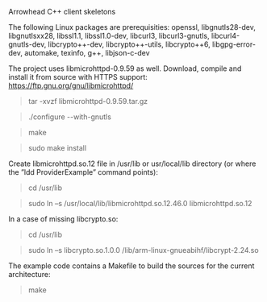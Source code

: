Arrowhead C++ client skeletons

The following Linux packages are prerequisities:
openssl, libgnutls28-dev, libgnutlsxx28, libssl1.1, libssl1.0-dev, libcurl3, libcurl3-gnutls, libcurl4-gnutls-dev, libcrypto++-dev, libcrypto++-utils, libcrypto++6, libgpg-error-dev, automake, texinfo, g++, libjson-c-dev

The project uses libmicrohttpd-0.9.59 as well. Download, compile and install it from source with HTTPS support: https://ftp.gnu.org/gnu/libmicrohttpd/
  >tar -xvzf libmicrohttpd-0.9.59.tar.gz

  >./configure --with-gnutls

  >make

  >sudo make install

Create libmicrohttpd.so.12 file in /usr/lib or usr/local/lib directory (or where the ”ldd ProviderExample” command points):
  >cd /usr/lib

  >sudo ln –s /usr/local/lib/libmicrohttpd.so.12.46.0 libmicrohttpd.so.12

In a case of missing libcrypto.so:
>	cd /usr/lib

>	sudo ln –s libcrypto.so.1.0.0 /lib/arm-linux-gnueabihf/libcrypt-2.24.so

The example code contains a Makefile to build the sources for the current architecture:
> make
